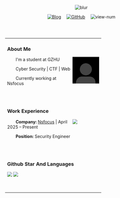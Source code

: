 <div align="center">

  <!-- Hi There -->
  
  ![blur](https://capsule-render.vercel.app/api?type=blur&height=450&color=0:4285F4,50:E84296,100:8A2BE2&text=Hello%20Friend!-nl-I%20am%200pium&strokeWidth=2&section=footer&reversal=true&fontAlign=50&stroke=E0E0E0&fontSize=45&textBg=false)

  <!-- profile logo -->
  <div>
    <a href="https://opium-00pium.github.io/0piumBlog/"><img src="https://img.shields.io/badge/Blog-博客-8c36db" alt="Blog" title="Blog" /></a>&emsp;
    <a href="https://github.com/opium-00pium"><img src="https://img.shields.io/badge/GitHub-opium--00pium-blue?logo=github&logoColor=white" alt="GitHub" title="GitHub" /></a>&emsp;
    <img src="https://komarev.com/ghpvc/?username=opium-00pium&label=Views&color=orange&style=flat" alt="view-num" />
  </div>

  <!-- Leave a blank line -->
  <br><br>

<table>
  
<tr><td>

###  About Me

<img align="right" width="88" src="./img/profile.jpg" />
<p>&emsp;&emsp;I'm a student at GZHU</p>
<p>&emsp;&emsp;Cyber Security | CTF | Web</p>
<p>&emsp;&emsp;Currently working at Nsfocus</p>
<p>&emsp;&emsp;</p>

</td></tr>

<tr><td>

###  Work Experience

<img align="right" width="88" src="./img/nsfocus_logo.jpg" />

<p>&emsp;&emsp;<strong>Company:</strong> <a href="https://nsfocusglobal.com/" target="_blank">Nsfocus</a> | April 2025 – Present</p>
<p>&emsp;&emsp;<strong>Position:</strong> Security Engineer</p>
<p>&emsp;&emsp;</p>

</td></tr>
<tr><td>

###  Github Star And Languages
   <img height="137px" src="https://github-readme-stats-git-masterrstaa-rickstaa.vercel.app/api?username=opium-00pium&hide_title=true&hide_border=true&show_icons=true&include_all_commits=true&line_height=21text_color=000&icon_color=000&bg_color=0,4285F4,E84296,8A2BE2&theme=graywhite" />
<img height="137px" src="https://github-readme-stats-git-masterrstaa-rickstaa.vercel.app/api/top-langs/?username=opium-00pium&hide_title=true&hide_border=true&layout=compact&langs_count=6&text_color=000&icon_color=fff&bg_color=0,4285F4,E84296,8A2BE2&theme=graywhite" /><br>
<p>&emsp;&emsp;</p>
